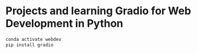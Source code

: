 # Projects and learning Gradio for Web Development in Python

``` bash
conda activate webdev
pip install gradio
```
